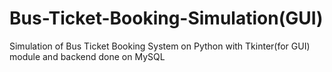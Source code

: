 # Bus-Ticket-Booking-Simulation(GUI)
Simulation of Bus Ticket Booking System on Python with Tkinter(for GUI) module and backend done on MySQL
